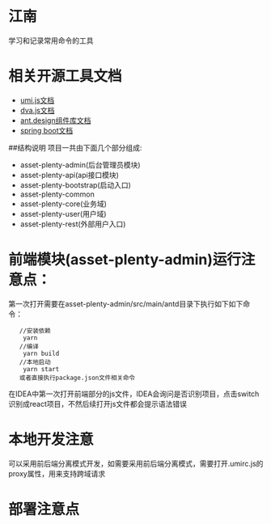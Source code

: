 # 江南
学习和记录常用命令的工具
# 相关开源工具文档
* [umi.js文档](https://umijs.org)
* [dva.js文档](https://dvajs.com)
* [ant.design组件库文档](https://ant.design/docs/react/practical-projects-cn)
* [spring boot文档](https://spring.io/projects/spring-boot/)

##结构说明
项目一共由下面几个部分组成:
 -   asset-plenty-admin(后台管理员模块)
 -   asset-plenty-api(api接口模块)
 -   asset-plenty-bootstrap(启动入口)
 -   asset-plenty-common
 -   asset-plenty-core(业务域)
 -   asset-plenty-user(用户域)
 -   asset-plenty-rest(外部用户入口)

# 前端模块(asset-plenty-admin)运行注意点： 
第一次打开需要在asset-plenty-admin/src/main/antd目录下执行如下如下命令：
````
   //安装依赖
    yarn
   //编译
    yarn build
   //本地启动
    yarn start
   或者直接执行package.json文件相关命令    
````
在IDEA中第一次打开前端部分的js文件，IDEA会询问是否识别项目，点击switch识别成react项目，不然后续打开js文件都会提示语法错误 

# 本地开发注意
  可以采用前后端分离模式开发，如需要采用前后端分离模式，需要打开.umirc.js的proxy属性，用来支持跨域请求
# 部署注意点
    

